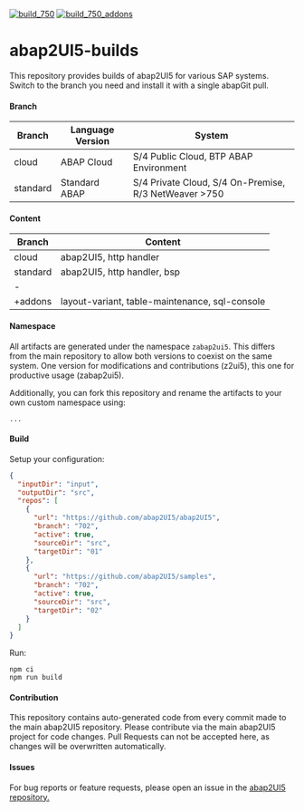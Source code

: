 [![build_750](https://github.com/abap2UI5/test/actions/workflows/build_750.yml/badge.svg)](https://github.com/abap2UI5/test/actions/workflows/build_750.yml)
[![build_750_addons](https://github.com/abap2UI5/builds/actions/workflows/build_750_addons.yml/badge.svg)](https://github.com/abap2UI5/builds/actions/workflows/build_750_addons.yml)

# abap2UI5-builds

This repository provides builds of abap2UI5 for various SAP systems. Switch to the branch you need and install it with a single abapGit pull.

#### Branch

| Branch    | Language Version | System                | 
|-----------| ---------------------------| ----------------------------|
| cloud     | ABAP Cloud | S/4 Public Cloud, BTP ABAP Environment |
| standard  | Standard ABAP | S/4 Private Cloud, S/4 On-Premise, R/3 NetWeaver >750   |

#### Content
| Branch    | Content |
|-----------|------------------|
| cloud     | abap2UI5, http handler       |
| standard      |  abap2UI5, http handler, bsp  |
|   -    |    |
| +addons  | layout-variant, table-maintenance, sql-console |


#### Namespace
All artifacts are generated under the namespace `zabap2ui5`. This differs from the main repository to allow both versions to coexist on the same system. One version for modifications and contributions (z2ui5), this one for productive usage (zabap2ui5).

Additionally, you can fork this repository and rename the artifacts to your own custom namespace using:
```
...
```

#### Build
Setup your configuration:
```json
{
  "inputDir": "input",
  "outputDir": "src",
  "repos": [
    {
      "url": "https://github.com/abap2UI5/abap2UI5",
      "branch": "702",
      "active": true,
      "sourceDir": "src",
      "targetDir": "01"
    },
    {
      "url": "https://github.com/abap2UI5/samples",
      "branch": "702",
      "active": true,
      "sourceDir": "src",
      "targetDir": "02"
    }
  ]
}
```
Run:
```
npm ci
npm run build
```

#### Contribution
This repository contains auto-generated code from every commit made to the main abap2UI5 repository. Please contribute via the main abap2UI5 project for code changes. Pull Requests can not be accepted here, as changes will be overwritten automatically.

#### Issues
For bug reports or feature requests, please open an issue in the [abap2UI5 repository.](https://github.com/abap2UI5/abap2UI5/issues)
